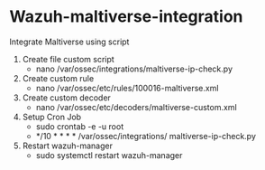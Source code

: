 ﻿# Wazuh-maltiverse-integration
Integrate Maltiverse using script

1. Create file custom script
   - nano /var/ossec/integrations/maltiverse-ip-check.py
2. Create custom rule
   - nano /var/ossec/etc/rules/100016-maltiverse.xml
3. Create custom decoder
   - nano /var/ossec/etc/decoders/maltiverse-custom.xml
4. Setup Cron Job
   - sudo crontab -e -u root
   - */10 * * * * /var/ossec/integrations/ maltiverse-ip-check.py
5. Restart wazuh-manager
    - sudo systemctl restart wazuh-manager

